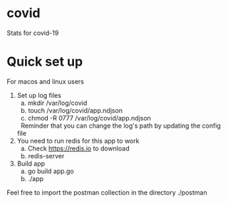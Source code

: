 # covid
Stats for covid-19

# Quick set up

For macos and linux users

1. Set up log files  <br />
&nbsp; a. mkdir /var/log/covid  <br />
&nbsp; b. touch /var/log/covid/app.ndjson  <br />
&nbsp; c. chmod -R 0777 /var/log/covid/app.ndjson  <br />
&nbsp; Reminder that you can change the log's path by updating the config file  <br />
2. You need to run redis for this app to work  <br />
&nbsp; a. Check https://redis.io to download  <br />
&nbsp; b. redis-server  <br />
3. Build app  <br />
&nbsp; a. go build app.go  <br />
&nbsp; b. ./app  <br />

Feel free to import the postman collection in the directory ./postman  <br />
